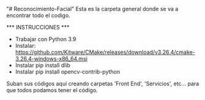 "# Reconocimiento-Facial" 
Esta es la carpeta general donde se va a encontrar todo el codigo.

*** INSTRUCCIONES ***
- Trabajar con Python 3.9
- Instalar: https://github.com/Kitware/CMake/releases/download/v3.26.4/cmake-3.26.4-windows-x86_64.msi
- Instalar pip install dlib
- Instalar pip install opencv-contrib-python

Suban sus códigos aquí creando carpetas 'Front End', 'Servicios', etc... para que todos podamos tener el código.
